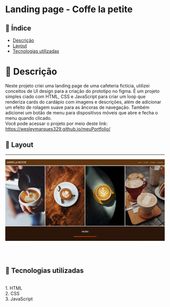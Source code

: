 # Landing page - Coffe la petite

## 📜 Índice
- <a href="#-descrição">Descrição</a>
- <a href="#-layout">Layout</a>
- <a href="#-tecnologias-utilizadas">Tecnologias utilizadas</a>



# 💭 Descrição
Neste projeto criei uma landing page de uma cafeteria fictícia, utilizei conceitos de UI design para a criação do prototipo no figma. É um projeto simples ciado com HTML, CSS e JavaScript para criar um loop que renderiza cards do cardápio com imagens e descrições, além de adicionar um efeito de rolagem suave para as âncoras de navegação. Também adicionei um botão de menu para dispositivos móveis que abre e fecha o menu quando clicado.<br>
Você pode acessar o projeto por meio deste link: <a>https://wesleymarques329.github.io/meuPortfolio/<a>


## 📲 Layout
<hr>

![layout](/imgs/coffee.png)

<br>
<br>

## 🔧 Tecnologias utilizadas
<br>
1. HTML<br>
2. CSS<br>
3. JavaScript


